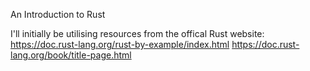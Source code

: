 An Introduction to Rust

I'll initially be utilising resources from the offical Rust website:
https://doc.rust-lang.org/rust-by-example/index.html
https://doc.rust-lang.org/book/title-page.html
